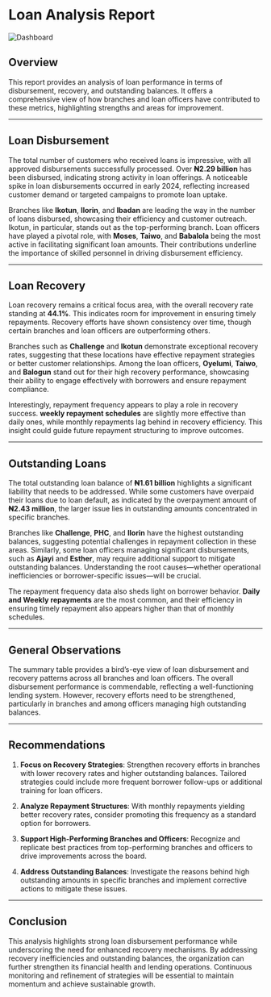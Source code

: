 # Loan Analysis Report

![Dashboard](https://github.com/joel-the-analyst/images/blob/main/Loan%20Analysis%20Report.png)

## Overview
This report provides an analysis of loan performance in terms of disbursement, recovery, and outstanding balances. It offers a comprehensive view of how branches and loan officers have contributed to these metrics, highlighting strengths and areas for improvement.

---

## Loan Disbursement
The total number of customers who received loans is impressive, with all approved disbursements successfully processed. Over **₦2.29 billion** has been disbursed, indicating strong activity in loan offerings. A noticeable spike in loan disbursements occurred in early 2024, reflecting increased customer demand or targeted campaigns to promote loan uptake.

Branches like **Ikotun**, **Ilorin**, and **Ibadan** are leading the way in the number of loans disbursed, showcasing their efficiency and customer outreach. Ikotun, in particular, stands out as the top-performing branch. Loan officers have played a pivotal role, with **Moses**, **Taiwo**, and **Babalola** being the most active in facilitating significant loan amounts. Their contributions underline the importance of skilled personnel in driving disbursement efficiency.

---

## Loan Recovery
Loan recovery remains a critical focus area, with the overall recovery rate standing at **44.1%**. This indicates room for improvement in ensuring timely repayments. Recovery efforts have shown consistency over time, though certain branches and loan officers are outperforming others.

Branches such as **Challenge** and **Ikotun** demonstrate exceptional recovery rates, suggesting that these locations have effective repayment strategies or better customer relationships. Among the loan officers, **Oyelumi**, **Taiwo**, and **Balogun** stand out for their high recovery performance, showcasing their ability to engage effectively with borrowers and ensure repayment compliance.

Interestingly, repayment frequency appears to play a role in recovery success. **weekly repayment schedules** are slightly more effective than daily ones, while monthly repayments lag behind in recovery efficiency. This insight could guide future repayment structuring to improve outcomes.

---

## Outstanding Loans
The total outstanding loan balance of **₦1.61 billion** highlights a significant liability that needs to be addressed. While some customers have overpaid their loans due to loan default, as indicated by the overpayment amount of **₦2.43 million**, the larger issue lies in outstanding amounts concentrated in specific branches.

Branches like **Challenge**, **PHC**, and **Ilorin** have the highest outstanding balances, suggesting potential challenges in repayment collection in these areas. Similarly, some loan officers managing significant disbursements, such as **Ajayi** and **Esther**, may require additional support to mitigate outstanding balances. Understanding the root causes—whether operational inefficiencies or borrower-specific issues—will be crucial.

The repayment frequency data also sheds light on borrower behavior. **Daily and Weekly repayments** are the most common, and their efficiency in ensuring timely repayment also appears higher than that of monthly schedules.

---

## General Observations
The summary table provides a bird’s-eye view of loan disbursement and recovery patterns across all branches and loan officers. The overall disbursement performance is commendable, reflecting a well-functioning lending system. However, recovery efforts need to be strengthened, particularly in branches and among officers managing high outstanding balances.

---

## Recommendations
1. **Focus on Recovery Strategies**: Strengthen recovery efforts in branches with lower recovery rates and higher outstanding balances. Tailored strategies could include more frequent borrower follow-ups or additional training for loan officers.
   
2. **Analyze Repayment Structures**: With monthly repayments yielding better recovery rates, consider promoting this frequency as a standard option for borrowers.
   
3. **Support High-Performing Branches and Officers**: Recognize and replicate best practices from top-performing branches and officers to drive improvements across the board.
   
4. **Address Outstanding Balances**: Investigate the reasons behind high outstanding amounts in specific branches and implement corrective actions to mitigate these issues.

---

## Conclusion
This analysis highlights strong loan disbursement performance while underscoring the need for enhanced recovery mechanisms. By addressing recovery inefficiencies and outstanding balances, the organization can further strengthen its financial health and lending operations. Continuous monitoring and refinement of strategies will be essential to maintain momentum and achieve sustainable growth.
